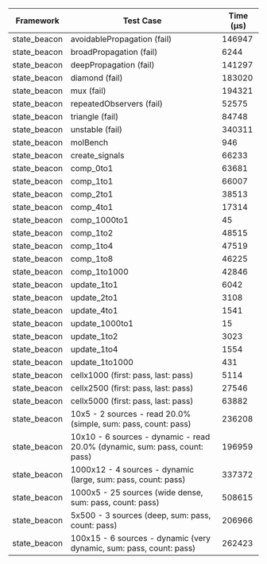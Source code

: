 | Framework | Test Case | Time (μs) |
| --- | --- | --- |
| state_beacon | avoidablePropagation (fail) | 146947 |
| state_beacon | broadPropagation (fail) | 6244 |
| state_beacon | deepPropagation (fail) | 141297 |
| state_beacon | diamond (fail) | 183020 |
| state_beacon | mux (fail) | 194321 |
| state_beacon | repeatedObservers (fail) | 52575 |
| state_beacon | triangle (fail) | 84748 |
| state_beacon | unstable (fail) | 340311 |
| state_beacon | molBench | 946 |
| state_beacon | create_signals | 66233 |
| state_beacon | comp_0to1 | 63681 |
| state_beacon | comp_1to1 | 66007 |
| state_beacon | comp_2to1 | 38513 |
| state_beacon | comp_4to1 | 17314 |
| state_beacon | comp_1000to1 | 45 |
| state_beacon | comp_1to2 | 48515 |
| state_beacon | comp_1to4 | 47519 |
| state_beacon | comp_1to8 | 46225 |
| state_beacon | comp_1to1000 | 42846 |
| state_beacon | update_1to1 | 6042 |
| state_beacon | update_2to1 | 3108 |
| state_beacon | update_4to1 | 1541 |
| state_beacon | update_1000to1 | 15 |
| state_beacon | update_1to2 | 3023 |
| state_beacon | update_1to4 | 1554 |
| state_beacon | update_1to1000 | 431 |
| state_beacon | cellx1000 (first: pass, last: pass) | 5114 |
| state_beacon | cellx2500 (first: pass, last: pass) | 27546 |
| state_beacon | cellx5000 (first: pass, last: pass) | 63882 |
| state_beacon | 10x5 - 2 sources - read 20.0% (simple, sum: pass, count: pass) | 236208 |
| state_beacon | 10x10 - 6 sources - dynamic - read 20.0% (dynamic, sum: pass, count: pass) | 196959 |
| state_beacon | 1000x12 - 4 sources - dynamic (large, sum: pass, count: pass) | 337372 |
| state_beacon | 1000x5 - 25 sources (wide dense, sum: pass, count: pass) | 508615 |
| state_beacon | 5x500 - 3 sources (deep, sum: pass, count: pass) | 206966 |
| state_beacon | 100x15 - 6 sources - dynamic (very dynamic, sum: pass, count: pass) | 262423 |
